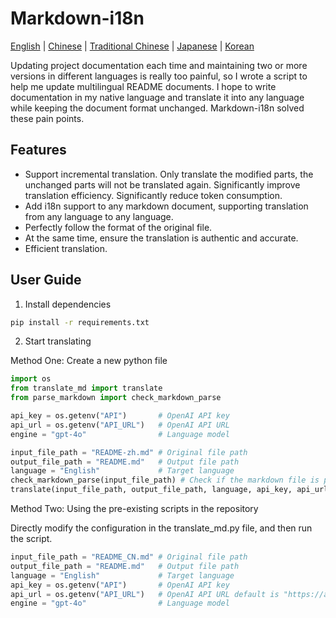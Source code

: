 # Markdown-i18n

[English](README.md) | [Chinese](README_CN.md) | [Traditional Chinese](README_zh-hant.md) | [Japanese](README_ja.md) | [Korean](README_ko.md)

Updating project documentation each time and maintaining two or more versions in different languages is really too painful, so I wrote a script to help me update multilingual README documents. I hope to write documentation in my native language and translate it into any language while keeping the document format unchanged. Markdown-i18n solved these pain points.

## Features

- Support incremental translation. Only translate the modified parts, the unchanged parts will not be translated again. Significantly improve translation efficiency. Significantly reduce token consumption.
- Add i18n support to any markdown document, supporting translation from any language to any language.
- Perfectly follow the format of the original file.
- At the same time, ensure the translation is authentic and accurate.
- Efficient translation.

## User Guide

1. Install dependencies

```bash
pip install -r requirements.txt
```

2. Start translating

Method One: Create a new python file

```python
import os
from translate_md import translate
from parse_markdown import check_markdown_parse

api_key = os.getenv("API")       # OpenAI API key
api_url = os.getenv("API_URL")   # OpenAI API URL
engine = "gpt-4o"                # Language model

input_file_path = "README-zh.md" # Original file path
output_file_path = "README.md"   # Output file path
language = "English"             # Target language
check_markdown_parse(input_file_path) # Check if the markdown file is parsed correctly; if parsed correctly, it can be translated. If there is an error, contact the author to fix it. This step is not necessary, just to ensure the accuracy of the translation format.
translate(input_file_path, output_file_path, language, api_key, api_url, engine) # Translate the original markdown file to the target language and save it to the output file
```

Method Two: Using the pre-existing scripts in the repository

Directly modify the configuration in the translate_md.py file, and then run the script.

```python
input_file_path = "README_CN.md" # Original file path
output_file_path = "README.md"   # Output file path
language = "English"             # Target language
api_key = os.getenv("API")       # OpenAI API key
api_url = os.getenv("API_URL")   # OpenAI API URL default is "https://api.openai.com/v1/chat/completions"
engine = "gpt-4o"                # Language model
```
